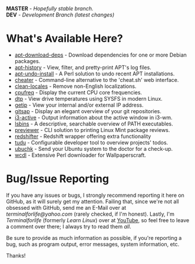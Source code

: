 **MASTER** - _Hopefully stable branch._\
**DEV** - _Development Branch (latest changes)_

# What's Available Here?

  * [apt-download-deps](source/apt-download-deps) - Download dependencies for one or more Debian packages.
  * [apt-history](source/apt-history) - View, filter, and pretty-print APT's log files.
  * [apt-undo-install](source/apt-undo-install) - A Perl solution to undo recent APT installations.
  * [cheater](source/cheater) - Command-line alternative to the 'cheat.sh' web interface.
  * [clean-locales](source/clean-locales) - Remove non-English localizations.
  * [cpufreq](source/cpufreq) - Display the current CPU core frequencies.
  * [dtp](source/dtp) - View drive temperatures using SYSFS in modern Linux.
  * [getip](source/getip) - View your internal and/or external IP address.
  * [gitsap](source/gitsap) - Display an elegant overview of your git repositories.
  * [i3-active](source/i3-active) - Output information about the active window in i3-wm.
  * [lsbins](source/lsbins) - A descriptive, searchable overview of PATH executables.
  * [previewer](source/previewer) - CLI solution to printing Linux Mint package reviews.
  * [redshifter](source/redshifter) - Redshift wrapper offering extra functionality
  * [tudu](source/tudu) - Configurable developer tool to overview projects' todos.
  * [ubuchk](source/ubuchk) - Send your Ubuntu system to the doctor for a check-up.
  * [wcdl](source/wcdl) - Extensive Perl downloader for Wallpaperscraft.

# Bug/Issue Reporting

If you have any issues or bugs, I strongly recommend reporting it here on GitHub, as it will surely get my attention. Failing that, since we're not all obsessed with GitHub, send me an E-Mail over at _terminalforlife@yahoo.com_ (rarely checked, if I'm honest). Lastly, I'm _Terminalforlife_ (formerly _Learn Linux_) over at [YouTube](https://www.youtube.com/c/Terminalforlife), so feel free to leave a comment over there; I always try to read them _all_.

Be sure to provide as much information as possible, if you're reporting a bug, such as program output, error messages, system information, etc.

Thanks!

